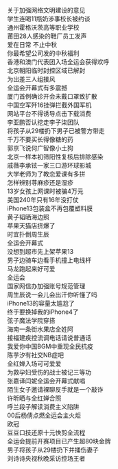 关于加强网络文明建设的意见  
学生连喝11瓶奶涉事校长被约谈  
通州霍格沃茨高等职业学校  
莆田28人感染的鞋厂员工发声  
爱在日常 不止中秋  
你最希望公司发的中秋福利  
香港和澳门代表团入场全运会获得欢呼  
北京朝阳临时封控区域已解封  
为出差三人组接风  
全运会开幕式有多震撼  
厦门首例确诊开会未戴口罩致扩散  
中国空军歼16挂弹拦截外国军机  
网站平台不得诱导点击下载消费  
李亚鹏否认挖走李子柒团队  
将孩子从29楼扔下男子已被警方带走  
千万不要买长得像糖的药  
郭京飞说何广智像小土狗  
北京一样本初筛阳性复核后排除感染  
戚薇李承铉一家三口游环球影城  
大学老师为了教恋爱课有多拼  
怎样辨别荨麻疹还是湿疹  
13岁女孩上网课时被骗4万元  
美国240年只有16年没打仗  
iPhone13包装盒不再包覆塑料膜  
黄子韬晒海边照  
苹果天猫店挤爆了  
时宜扑倒周生辰  
全运会开幕式  
没想到超市先上架苹果13  
男子边骑车边看手机撞上电线杆  
马龙跑起来好可爱  
全运会  
国家网信办加强账号规范管理  
周生辰说一会儿会出汗你听懂了吗  
iPhone13的容量太尴尬了  
终于要换掉我的iPhone4了  
弦子魔法学院穿搭  
海南一条街水果店全姓阿  
接福建疾控流调电话请说普通话  
我爱你中国BGM中重现全民抗疫  
陈芋汐有社交NB症吧  
全红婵入场可可爱爱  
为救孕妇受伤的战士被记三等功  
张嘉译闫妮全运会开幕式献唱  
陌生女子邀请裸聊反手就是一个敲诈  
许昕晒与全红婵合照  
呼兰段子解读消费主义陷阱  
00后杨倩点燃全运会主火炬  
欧冠  
豆豆口技还原十元快剪全流程  
全运会提前开赛项目已产生超80块金牌  
男子将孩子从29楼扔下并捅伤妻子  
刘诗诗央视秋晚采访控场王者  
